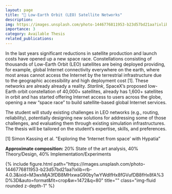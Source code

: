 ```yaml
---
layout: page
title: "🚀 Low-Earth Orbit (LEO) Satellite Networks"
description: 
img: https://images.unsplash.com/photo-1446776811953-b23d57bd21aa?ixlib=rb-4.0.3&ixid=M3wxMjA3fDB8MHxwaG90by1wYWdlfHx8fGVufDB8fHx8fA%3D%3D&auto=format&fit=crop&w=1472&q=80
importance: 3
category: Available Thesis
related_publications: 
---
```


In the last years significant reductions in satellite production and launch costs have opened up a new space race. Constellations consisting of thousands of Low-Earth Orbit (LEO) satellites are being deployed providing, for example, global Internet connectivity everywhere on the earth, where most areas cannot access the Internet by the terrestrial infrastructure due to the geographic accessibility and high deployment cost [1]. These networks are already already a reality. <i>Starlink</i>, SpaceX’s proposed low-Earth orbit constellation of 40,000+ satellites, already has 1,600+ satellites in orbit and has started offering Internet access to users across the globe, opening  a new “space race” to build satellite-based global Internet services.

The student will study existing challenges in LEO networks (e.g., routing, reliability), potentially designing new solutions for addressing some of those challenges, and evaluating them through existing simulation infrastructures. The thesis will be tailored on the student’s expertise, skills, and preferences.

[1] Simon Kassing et al. "Exploring the ‘Internet from space’ with Hypatia”

<b>Approximate composition:</b> 20% State of the art analysis, 40% Theory/Design, 40% Implementation/Experiments

<div class="row">
    <div class="col-sm mt-3 mt-md-0">
        {% include figure.html path="https://images.unsplash.com/photo-1446776811953-b23d57bd21aa?ixlib=rb-4.0.3&ixid=M3wxMjA3fDB8MHxwaG90by1wYWdlfHx8fGVufDB8fHx8fA%3D%3D&auto=format&fit=crop&w=1472&q=80" title="" class="img-fluid rounded z-depth-1" %}
    </div>
</div>


